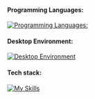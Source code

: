 
#### Programming Languages:  
[![Programming Languages:](https://skillicons.dev/icons?i=py,go,js,ts)](https://skillicons.dev)

#### Desktop Environment:

[![Desktop Environment](https://skillicons.dev/icons?i=git,docker,postman,github,gitlab,pycharm,go&perline=8)](https://skillicons.dev)

#### Tech stack:

[![My Skills](https://skillicons.dev/icons?i=sentry,linux,bash,mongodb,aws,postgres,django,fastapi,nginx,rabbitmq,githubactions,mysql,redis,express,sequelize,react,redux,sass,vite,yarn,materialui,html,css,&perline=8)](https://skillicons.dev) 



